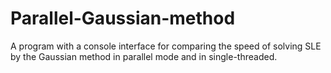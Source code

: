 # Parallel-Gaussian-method
A program with a console interface for comparing the speed of solving SLE by the Gaussian method in parallel mode and in single-threaded.
